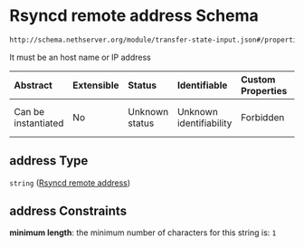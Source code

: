 # Rsyncd remote address Schema

```txt
http://schema.nethserver.org/module/transfer-state-input.json#/properties/address
```

It must be an host name or IP address

| Abstract            | Extensible | Status         | Identifiable            | Custom Properties | Additional Properties | Access Restrictions | Defined In                                                                             |
| :------------------ | :--------- | :------------- | :---------------------- | :---------------- | :-------------------- | :------------------ | :------------------------------------------------------------------------------------- |
| Can be instantiated | No         | Unknown status | Unknown identifiability | Forbidden         | Allowed               | none                | [transfer-state-input.json\*](module/transfer-state-input.json "open original schema") |

## address Type

`string` ([Rsyncd remote address](transfer-state-input-properties-rsyncd-remote-address.md))

## address Constraints

**minimum length**: the minimum number of characters for this string is: `1`

